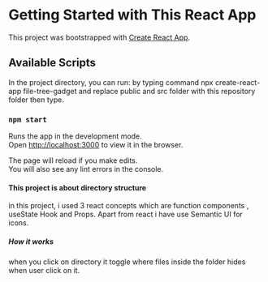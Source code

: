 # Getting Started with This React App

This project was bootstrapped with [Create React App](https://github.com/facebook/create-react-app).

## Available Scripts

In the project directory, you can run:
by typing command npx create-react-app file-tree-gadget 
and replace public and src folder with this repository folder then type.

### `npm start`

Runs the app in the development mode.\
Open [http://localhost:3000](http://localhost:3000) to view it in the browser.

The page will reload if you make edits.\
You will also see any lint errors in the console.

#### This project is about directory structure 

in this project, i used 3 react concepts which are function components , useState Hook and Props.
Apart from react i have use Semantic UI for icons.

##### How it works

when you click on directory it toggle where files inside the folder hides when user click on it.
